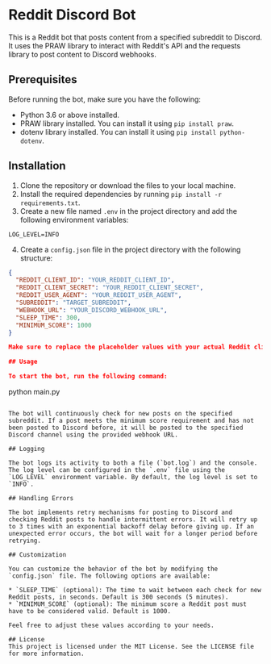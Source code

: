 # Reddit Discord Bot

This is a Reddit bot that posts content from a specified subreddit to Discord. It uses the PRAW library to interact with Reddit's API and the requests library to post content to Discord webhooks.

## Prerequisites
Before running the bot, make sure you have the following:

* Python 3.6 or above installed.
* PRAW library installed. You can install it using `pip install praw`.
* dotenv library installed. You can install it using `pip install python-dotenv`.

## Installation

1. Clone the repository or download the files to your local machine.
2. Install the required dependencies by running `pip install -r requirements.txt`.
3. Create a new file named `.env` in the project directory and add the following environment variables:

```
LOG_LEVEL=INFO
```
4. Create a `config.json` file in the project directory with the following structure:

```json
{
  "REDDIT_CLIENT_ID": "YOUR_REDDIT_CLIENT_ID",
  "REDDIT_CLIENT_SECRET": "YOUR_REDDIT_CLIENT_SECRET",
  "REDDIT_USER_AGENT": "YOUR_REDDIT_USER_AGENT",
  "SUBREDDIT": "TARGET_SUBREDDIT",
  "WEBHOOK_URL": "YOUR_DISCORD_WEBHOOK_URL",
  "SLEEP_TIME": 300,
  "MINIMUM_SCORE": 1000
}

Make sure to replace the placeholder values with your actual Reddit client ID, client secret, user agent, target subreddit, Discord webhook URL, and other desired configurations.

## Usage

To start the bot, run the following command:
```
python main.py
```

The bot will continuously check for new posts on the specified subreddit. If a post meets the minimum score requirement and has not been posted to Discord before, it will be posted to the specified Discord channel using the provided webhook URL.

## Logging

The bot logs its activity to both a file (`bot.log`) and the console. The log level can be configured in the `.env` file using the `LOG_LEVEL` environment variable. By default, the log level is set to `INFO`.

## Handling Errors

The bot implements retry mechanisms for posting to Discord and checking Reddit posts to handle intermittent errors. It will retry up to 3 times with an exponential backoff delay before giving up. If an unexpected error occurs, the bot will wait for a longer period before retrying.

## Customization

You can customize the behavior of the bot by modifying the `config.json` file. The following options are available:

* `SLEEP_TIME` (optional): The time to wait between each check for new Reddit posts, in seconds. Default is 300 seconds (5 minutes).
* `MINIMUM_SCORE` (optional): The minimum score a Reddit post must have to be considered valid. Default is 1000.

Feel free to adjust these values according to your needs.

## License
This project is licensed under the MIT License. See the LICENSE file for more information.
